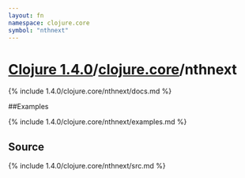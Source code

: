```yaml
---
layout: fn
namespace: clojure.core
symbol: "nthnext"
---
```


# [Clojure 1.4.0](../../)/[clojure.core](../)/nthnext

{% include 1.4.0/clojure.core/nthnext/docs.md %}

##Examples

{% include 1.4.0/clojure.core/nthnext/examples.md %}
## Source
{% include 1.4.0/clojure.core/nthnext/src.md %}

